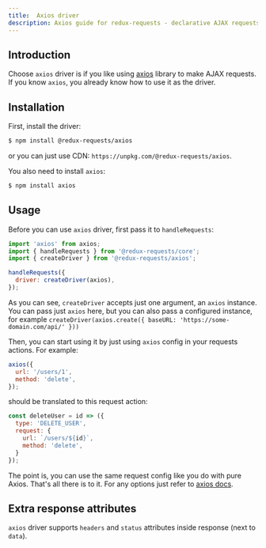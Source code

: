 ```yaml
---
title:  Axios driver
description: Axios guide for redux-requests - declarative AJAX requests and automatic network state management for Redux
---
```


## Introduction

Choose `axios` driver is if you like using [axios](https://github.com/axios/axios) library to make AJAX requests.
If you know `axios`, you already know how to use it as the driver.

## Installation

First, install the driver:
```bash
$ npm install @redux-requests/axios
```
or you can just use CDN: `https://unpkg.com/@redux-requests/axios`.

You also need to install `axios`:
```bash
$ npm install axios
```

## Usage

Before you can use `axios` driver, first pass it to `handleRequests`:
```js
import 'axios' from axios;
import { handleRequests } from '@redux-requests/core';
import { createDriver } from '@redux-requests/axios';

handleRequests({
  driver: createDriver(axios),
});
```

As you can see, `createDriver` accepts just one argument, an `axios` instance.
You can pass just `axios` here, but you can also pass a configured instance, for example
`createDriver(axios.create({ baseURL: 'https://some-domain.com/api/' }))`

Then, you can start using it by just using `axios` config in your requests actions. For example:
```js
axios({
  url: '/users/1',
  method: 'delete',
});
```
should be translated to this request action:
```js
const deleteUser = id => ({
  type: 'DELETE_USER',
  request: {
    url: `/users/${id}`,
    method: 'delete',
  }
});
```
The point is, you can use the same request config like you do with pure Axios. That's
all there is to it. For any options just refer to [axios docs](https://github.com/axios/axios).

## Extra response attributes

`axios` driver supports `headers` and `status` attributes inside response (next to `data`).
